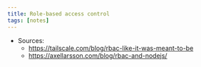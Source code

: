 ```yaml
---
title: Role-based access control
tags: [notes]
---
```


- Sources:
  - https://tailscale.com/blog/rbac-like-it-was-meant-to-be
  - https://axellarsson.com/blog/rbac-and-nodejs/
